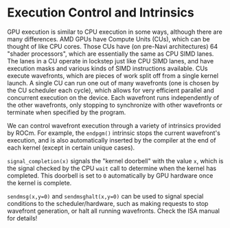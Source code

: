 # Execution Control and Intrinsics

GPU execution is similar to CPU execution in some ways, although there are many
differences. AMD GPUs have Compute Units (CUs), which can be thought of like
CPU cores. Those CUs have (on pre-Navi architectures) 64 "shader processors",
which are essentially the same as CPU SIMD lanes. The lanes in a CU operate in
lockstep just like CPU SIMD lanes, and have execution masks and various kinds
of SIMD instructions available. CUs execute wavefronts, which are pieces of
work split off from a single kernel launch. A single CU can run one out of many
wavefronts (one is chosen by the CU scheduler each cycle), which allows for
very efficient parallel and concurrent execution on the device. Each wavefront
runs independently of the other wavefronts, only stopping to synchronize with
other wavefronts or terminate when specified by the program.

We can control wavefront execution through a variety of intrinsics provided by
ROCm. For example, the `endpgm()` intrinsic stops the current wavefront's
execution, and is also automatically inserted by the compiler at the end of
each kernel (except in certain unique cases).

`signal_completion(x)` signals the "kernel doorbell" with the value `x`, which
is the signal checked by the CPU `wait` call to determine when the kernel has
completed. This doorbell is set to `0` automatically by GPU hardware once the
kernel is complete.

`sendmsg(x,y=0)` and `sendmsghalt(x,y=0)` can be used to signal special
conditions to the scheduler/hardware, such as making requests to stop wavefront
generation, or halt all running wavefronts. Check the ISA manual for details!
